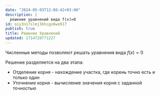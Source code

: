 ```yaml
---
date: "2024-05-03T12:08:42+03:00"
description: |
  решение уравнений вида f(x)=0
id: oiy3n17slmj3khcgx6wo917
publish: true
title: Решение Уравнений
updated: 1714728771227
---
```

Численные методы позволяют решать уравнения вида $f(x) = 0$

Решение разделяется на два этапа:

- Отделение корня - нахождение участка, где корень точно есть и только один
- Уточнение корня - вычисление значения корня с заданной точностью
